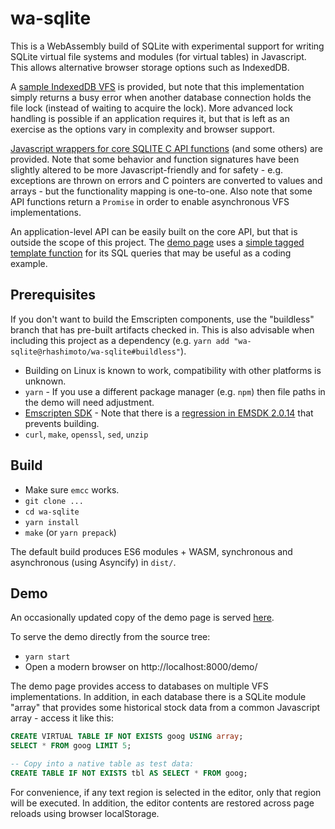 # wa-sqlite
This is a WebAssembly build of SQLite with experimental support for writing SQLite virtual file systems and modules (for virtual tables) in Javascript. This allows alternative browser storage options such as IndexedDB.

A [sample IndexedDB VFS](https://github.com/rhashimoto/wa-sqlite/blob/master/src/examples/IndexedDbVFS.js) is provided, but note that this implementation simply returns a busy error when another database connection holds the file lock (instead of waiting to acquire the lock). More advanced lock handling is possible if an application requires it, but that is left as an exercise as the options vary in complexity and browser support.

[Javascript wrappers for core SQLITE C API functions](https://github.com/rhashimoto/wa-sqlite/blob/master/src/sqlite-api.js) (and some others) are provided. Note that some behavior and function signatures have been slightly altered to be more Javascript-friendly and for safety - e.g. exceptions are thrown on errors and C pointers are converted to values and arrays - but the functionality mapping is one-to-one. Also note that some API functions return a `Promise` in order to enable asynchronous VFS implementations.

An application-level API can be easily built on the core API, but that is outside the scope of this project. The [demo page](https://github.com/rhashimoto/wa-sqlite/tree/master/demo) uses a [simple tagged template function](https://github.com/rhashimoto/wa-sqlite/blob/master/src/examples/tag.js) for its SQL queries that may be useful as a coding example.

## Prerequisites
If you don't want to build the Emscripten components, use the "buildless" branch that has pre-built artifacts checked in. This is also advisable when including this project as a dependency (e.g. `yarn add "wa-sqlite@rhashimoto/wa-sqlite#buildless"`).

* Building on Linux is known to work, compatibility with other platforms is unknown.
* `yarn` - If you use a different package manager (e.g. `npm`) then file paths in the demo will need adjustment.
* [Emscripten SDK](https://emscripten.org/docs/getting_started/downloads.html) - Note that there is a [regression in EMSDK 2.0.14](https://github.com/emscripten-core/emscripten/issues/13858) that prevents building.
* `curl`, `make`, `openssl`, `sed`, `unzip`

## Build
* Make sure `emcc` works.
* `git clone ...`
* `cd wa-sqlite`
* `yarn install`
* `make` (or `yarn prepack`)

The default build produces ES6 modules + WASM, synchronous and asynchronous (using Asyncify) in `dist/`.

## Demo
An occasionally updated copy of the demo page is served [here](https://rhashimoto.github.io/wa-sqlite/demo/).

To serve the demo directly from the source tree:
* `yarn start`
* Open a modern browser on http://localhost:8000/demo/

The demo page provides access to databases on multiple VFS implementations. In addition, in each database there is a SQLite module "array" that provides some historical stock data from a common Javascript array - access it like this:
```sql
CREATE VIRTUAL TABLE IF NOT EXISTS goog USING array;
SELECT * FROM goog LIMIT 5;

-- Copy into a native table as test data:
CREATE TABLE IF NOT EXISTS tbl AS SELECT * FROM goog;
```

For convenience, if any text region is selected in the editor, only that region will be executed. In addition, the editor contents are restored across page reloads using browser localStorage.
